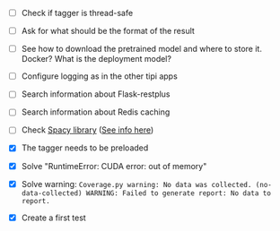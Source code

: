 - [ ] Check if tagger is thread-safe
- [ ] Ask for what should be the format of the result
- [ ] See how to download the pretrained model and where to store it. Docker? What is the deployment model?
- [ ] Configure logging as in the other tipi apps
- [ ] Search information about Flask-restplus
- [ ] Search information about Redis caching
- [ ] Check [Spacy library](https://spacy.io/) ([See info here](https://nymiz.com/es/blog/tecnologia/que-es-el-named-entity-recognition-ner/))

- [x] The tagger needs to be preloaded
- [x] Solve "RuntimeError: CUDA error: out of memory"
- [x] Solve warning: `Coverage.py warning: No data was collected. (no-data-collected) WARNING: Failed to generate report: No data to report.`
- [x] Create a first test
